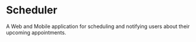 Scheduler
=========

A Web and Mobile application for scheduling and notifying users about their upcoming appointments.
